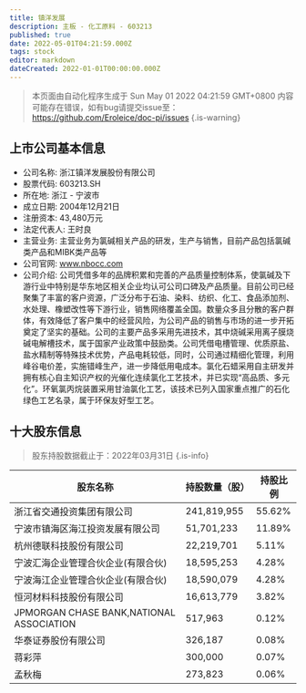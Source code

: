 ```yaml
---
title: 镇洋发展
description: 主板 - 化工原料 - 603213
published: true
date: 2022-05-01T04:21:59.000Z
tags: stock
editor: markdown
dateCreated: 2022-01-01T00:00:00.000Z
---
```


> 本页面由自动化程序生成于 Sun May 01 2022 04:21:59 GMT+0800
> 内容可能存在错误，如有bug请提交issue至：https://github.com/Eroleice/doc-pi/issues
{.is-warning}

## 上市公司基本信息
- 公司名称: 浙江镇洋发展股份有限公司
- 股票代码: 603213.SH
- 所在地: 浙江 - 宁波市
- 成立日期: 2004年12月21日
- 注册资本: 43,480万元
- 法定代表人: 王时良
- 主营业务: 主营业务为氯碱相关产品的研发，生产与销售，目前产品包括氯碱类产品和MIBK类产品等
- 公司官网: www.nbocc.com
- 公司介绍: 公司凭借多年的品牌积累和完善的产品质量控制体系，使氯碱及下游行业中特别是华东地区相关企业均认可公司口碑及产品质量。目前公司已经聚集了丰富的客户资源，广泛分布于石油、染料、纺织、化工、食品添加剂、水处理、橡塑改性等下游行业，销售网络覆盖全国。数量众多且分散的客户群体，有效降低了客户集中的经营风险，为公司产品的销售与市场的进一步开拓奠定了坚实的基础。公司的主要产品多采用先进技术，其中烧碱采用离子膜烧碱电解槽技术，属于国家产业政策中鼓励类。公司凭借电槽管理、优质原盐、盐水精制等特殊技术优势，产品电耗较低，同时，公司通过精细化管理，利用峰谷电价差，实施错峰生产，进一步降低用电成本。氯化石蜡采用自主研发并拥有核心自主知识产权的光催化连续氯化工艺技术，并已实现“高品质、多元化”。环氧氯丙烷装置采用甘油氯化工艺，该技术已列入国家重点推广的石化绿色工艺名录，属于环保友好型工艺。


## 十大股东信息
> 股东持股数据截止于：2022年03月31日
{.is-info}

| 股东名称 | 持股数量（股） | 持股比例 |
| --- | --- | --- |
| 浙江省交通投资集团有限公司 | 241,819,955 | 55.62% |
| 宁波市镇海区海江投资发展有限公司 | 51,701,233 | 11.89% |
| 杭州德联科技股份有限公司 | 22,219,701 | 5.11% |
| 宁波汇海企业管理合伙企业(有限合伙) | 18,595,253 | 4.28% |
| 宁波海江企业管理合伙企业(有限合伙) | 18,590,079 | 4.28% |
| 恒河材料科技股份有限公司 | 16,613,779 | 3.82% |
| JPMORGAN CHASE BANK,NATIONAL ASSOCIATION | 517,963 | 0.12% |
| 华泰证券股份有限公司 | 326,187 | 0.08% |
| 蒋彩萍 | 300,000 | 0.07% |
| 孟秋梅 | 273,823 | 0.06% |




